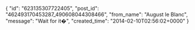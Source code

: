  {
   "id": "623135307722405",
   "post_id": "462493170453287_490608044308466",
   "from_name": "August le Blanc",
   "message": "Wait for it�",
   "created_time": "2014-02-10T02:56:02+0000"
 }
